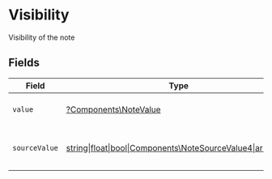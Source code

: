 # Visibility

Visibility of the note


## Fields

| Field                                                                                                  | Type                                                                                                   | Required                                                                                               | Description                                                                                            | Example                                                                                                |
| ------------------------------------------------------------------------------------------------------ | ------------------------------------------------------------------------------------------------------ | ------------------------------------------------------------------------------------------------------ | ------------------------------------------------------------------------------------------------------ | ------------------------------------------------------------------------------------------------------ |
| `value`                                                                                                | [?Components\NoteValue](../../Models/Components/NoteValue.md)                                          | :heavy_minus_sign:                                                                                     | The visibility of the notes.                                                                           | public                                                                                                 |
| `sourceValue`                                                                                          | [string\|float\|bool\|Components\NoteSourceValue4\|array\|null](../../Models/Components/NoteSourceValue.md) | :heavy_minus_sign:                                                                                     | The source value of the notes visibility.                                                              | Public                                                                                                 |